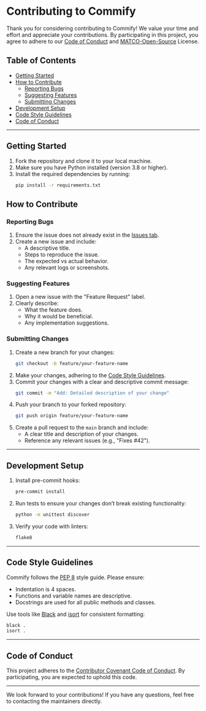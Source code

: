 # Contributing to Commify

Thank you for considering contributing to Commify! We value your time and effort and appreciate your contributions. By participating in this project, you agree to adhere to our [Code of Conduct](#code-of-conduct) and [MATCO-Open-Source](https://matuco19.com/licenses/MATCO-Open-Source) License.

## Table of Contents
- [Getting Started](#getting-started)
- [How to Contribute](#how-to-contribute)
  - [Reporting Bugs](#reporting-bugs)
  - [Suggesting Features](#suggesting-features)
  - [Submitting Changes](#submitting-changes)
- [Development Setup](#development-setup)
- [Code Style Guidelines](#code-style-guidelines)
- [Code of Conduct](#code-of-conduct)

---

## Getting Started

1. Fork the repository and clone it to your local machine.
2. Make sure you have Python installed (version 3.8 or higher).
3. Install the required dependencies by running:
   ```bash
   pip install -r requirements.txt
   ```

## How to Contribute

### Reporting Bugs
1. Ensure the issue does not already exist in the [Issues tab](https://github.com/Matuco19/Commify/issues).
2. Create a new issue and include:
   - A descriptive title.
   - Steps to reproduce the issue.
   - The expected vs actual behavior.
   - Any relevant logs or screenshots.

### Suggesting Features
1. Open a new issue with the "Feature Request" label.
2. Clearly describe:
   - What the feature does.
   - Why it would be beneficial.
   - Any implementation suggestions.

### Submitting Changes
1. Create a new branch for your changes:
   ```bash
   git checkout -b feature/your-feature-name
   ```
2. Make your changes, adhering to the [Code Style Guidelines](#code-style-guidelines).
3. Commit your changes with a clear and descriptive commit message:
   ```bash
   git commit -m "Add: Detailed description of your change"
   ```
4. Push your branch to your forked repository:
   ```bash
   git push origin feature/your-feature-name
   ```
5. Create a pull request to the `main` branch and include:
   - A clear title and description of your changes.
   - Reference any relevant issues (e.g., "Fixes #42").

---

## Development Setup

1. Install pre-commit hooks:
   ```bash
   pre-commit install
   ```
2. Run tests to ensure your changes don’t break existing functionality:
   ```bash
   python -m unittest discover
   ```
3. Verify your code with linters:
   ```bash
   flake8
   ```

---

## Code Style Guidelines

Commify follows the [PEP 8](https://peps.python.org/pep-0008/) style guide. Please ensure:
- Indentation is 4 spaces.
- Functions and variable names are descriptive.
- Docstrings are used for all public methods and classes.

Use tools like [Black](https://black.readthedocs.io/en/stable/) and [isort](https://pycqa.github.io/isort/) for consistent formatting:
```bash
black .
isort .
```

---

## Code of Conduct

This project adheres to the [Contributor Covenant Code of Conduct](https://www.contributor-covenant.org/version/2/1/code_of_conduct/). By participating, you are expected to uphold this code.

---

We look forward to your contributions! If you have any questions, feel free to contacting the maintainers directly.

